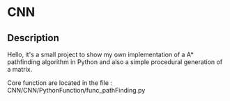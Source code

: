 # CNN

## Description

Hello, it's a small project to show my own implementation of a A* pathfinding algorithm in Python and also a simple procedural generation of a matrix. 

Core function are located in the file : CNN/CNN/PythonFunction/func_pathFinding.py
